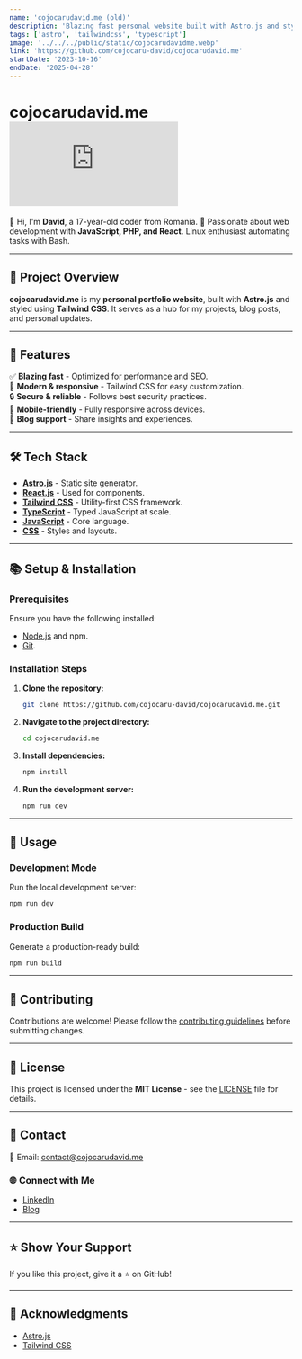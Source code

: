 ```yaml
---
name: 'cojocarudavid.me (old)'
description: 'Blazing fast personal website built with Astro.js and styled with Tailwind CSS.'
tags: ['astro', 'tailwindcss', 'typescript']
image: '../../../public/static/cojocarudavidme.webp'
link: 'https://github.com/cojocaru-david/cojocarudavid.me'
startDate: '2023-10-16'
endDate: '2025-04-28'
---
```

# cojocarudavid.me ![Stars](https://img.shields.io/github/stars/cojocaru-david/cojocarudavid.me?style=social)

👋 Hi, I'm **David**, a 17-year-old coder from Romania. 🚀 Passionate about web development with **JavaScript, PHP, and React**. Linux enthusiast automating tasks with Bash.

---

## 🚀 Project Overview

**cojocarudavid.me** is my **personal portfolio website**, built with **Astro.js** and styled using **Tailwind CSS**. It serves as a hub for my projects, blog posts, and personal updates.

---

## 🌟 Features

✅ **Blazing fast** - Optimized for performance and SEO.  
🎨 **Modern & responsive** - Tailwind CSS for easy customization.  
🔒 **Secure & reliable** - Follows best security practices.  
📱 **Mobile-friendly** - Fully responsive across devices.  
📝 **Blog support** - Share insights and experiences.

---

## 🛠️ Tech Stack

- **[Astro.js](https://astro.build/)** - Static site generator.
- **[React.js](https://reactjs.org/)** - Used for components.
- **[Tailwind CSS](https://tailwindcss.com/)** - Utility-first CSS framework.
- **[TypeScript](https://www.typescriptlang.org/)** - Typed JavaScript at scale.
- **[JavaScript](https://developer.mozilla.org/en-US/docs/Web/JavaScript)** - Core language.
- **[CSS](https://developer.mozilla.org/en-US/docs/Web/CSS)** - Styles and layouts.

---

## 📚 Setup & Installation

### Prerequisites

Ensure you have the following installed:

- [Node.js](https://nodejs.org/) and npm.
- [Git](https://git-scm.com/).

### Installation Steps

1. **Clone the repository:**

   ```sh
   git clone https://github.com/cojocaru-david/cojocarudavid.me.git
   ```

2. **Navigate to the project directory:**

   ```sh
   cd cojocarudavid.me
   ```

3. **Install dependencies:**

   ```sh
   npm install
   ```

4. **Run the development server:**
   ```sh
   npm run dev
   ```

---

## 🎯 Usage

### Development Mode

Run the local development server:

```sh
npm run dev
```

### Production Build

Generate a production-ready build:

```sh
npm run build
```

---

## 🤝 Contributing

Contributions are welcome! Please follow the [contributing guidelines](CONTRIBUTING.md) before submitting changes.

---

## 📄 License

This project is licensed under the **MIT License** - see the [LICENSE](LICENSE) file for details.

---

## 💬 Contact

📧 Email: [contact@cojocarudavid.me](mailto:contact@cojocarudavid.me)

### 🌐 Connect with Me

- [LinkedIn](https://www.linkedin.com/in/cojocaru-david)
- [Blog](https://cojocarudavid.me/blog)

---

## ⭐ Show Your Support

If you like this project, give it a ⭐ on GitHub!

---

## 🙏 Acknowledgments

- [Astro.js](https://astro.build/)
- [Tailwind CSS](https://tailwindcss.com/)